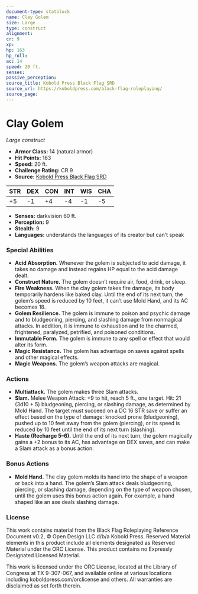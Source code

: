 ```yaml
---
document-type: statblock
name: Clay Golem
size: Large
type: construct
alignment: 
cr: 9
xp: 
hp: 163
hp_roll: 
ac: 14
speed: 20 ft.
senses: 
passive_perception: 
source_title: Kobold Press Black Flag SRD
source_url: https://koboldpress.com/black-flag-roleplaying/
source_page: 
---
```


# Clay Golem

*Large construct*

- **Armor Class:** 14 (natural armor)
- **Hit Points:** 163
- **Speed:** 20 ft.
- **Challenge Rating:** CR 9
- **Source:** [Kobold Press Black Flag SRD](https://koboldpress.com/black-flag-roleplaying/)

| STR | DEX | CON | INT | WIS | CHA |
| --- | --- | --- | --- | --- | --- |
| +5 | -1 | +4 | -4 | -1 | -5 |

- **Senses:** darkvision 60 ft.
- **Perception:** 9
- **Stealth:** 9
- **Languages:** understands the languages of its creator but can’t speak

### Special Abilities

- **Acid Absorption.** Whenever the golem is subjected to acid damage, it takes no damage and instead regains HP equal to the acid damage dealt.
- **Construct Nature.** The golem doesn’t require air, food, drink, or sleep.
- **Fire Weakness.** When the clay golem takes fire damage, its body temporarily hardens like baked clay. Until the end of its next turn, the golem’s speed is reduced by 10 feet, it can’t use Mold Hand, and its AC becomes 18.
- **Golem Resilience.** The golem is immune to poison and psychic damage and to bludgeoning, piercing, and slashing damage from nonmagical attacks. In addition, it is immune to exhaustion and to the charmed, frightened, paralyzed, petrified, and poisoned conditions.
- **Immutable Form.** The golem is immune to any spell or effect that would alter its form.
- **Magic Resistance.** The golem has advantage on saves against spells and other magical effects.
- **Magic Weapons.** The golem’s weapon attacks are magical.

### Actions

- **Multiattack.** The golem makes three Slam attacks.
- **Slam.** Melee Weapon Attack: +9 to hit, reach 5 ft., one target. Hit: 21 (3d10 + 5) bludgeoning, piercing, or slashing damage, as determined by Mold Hand. The target must succeed on a DC 16 STR save or suffer an effect based on the type of damage: knocked prone (bludgeoning), pushed up to 10 feet away from the golem (piercing), or its speed is reduced by 10 feet until the end of its next turn (slashing).
- **Haste (Recharge 5–6).** Until the end of its next turn, the golem magically gains a +2 bonus to its AC, has advantage on DEX saves, and can make a Slam attack as a bonus action.

### Bonus Actions

- **Mold Hand.** The clay golem molds its hand into the shape of a weapon or back into a hand. The golem’s Slam attack deals bludgeoning, piercing, or slashing damage, depending on the type of weapon chosen, until the golem uses this bonus action again. For example, a hand shaped like an axe deals slashing damage.

### License

This work contains material from the Black Flag Roleplaying Reference Document v0.2, © Open Design LLC d/b/a Kobold Press. Reserved Material elements in this product include all elements designated as Reserved Material under the ORC License. This product contains no Expressly Designated Licensed Material.

This work is licensed under the ORC License, located at the Library of Congress at TX 9-307-067, and available online at various locations including koboldpress.com/orclicense and others. All warranties are disclaimed as set forth therein.
